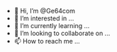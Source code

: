 - 👋 Hi, I’m @Ge64com
- 👀 I’m interested in ...
- 🌱 I’m currently learning ...
- 💞️ I’m looking to collaborate on ...
- 📫 How to reach me ...

<!---
Ge64com/Ge64com is a ✨ special ✨ repository because its `README.md` (this file) appears on your GitHub profile.
You can click the Preview link to take a look at your changes.
--->
